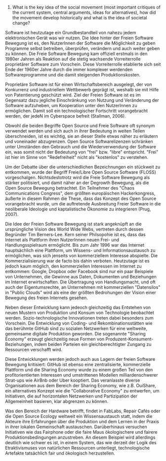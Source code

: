 1. What is the key idea of the social movement (most important critiques of the current system, central arguments, ideas for alternatives), how did the movement develop historically and what is the idea of societal change?


Software ist heutzutage ein Grundbestandteil von nahezu jedem elektronischen Gerät was wir nutzen. Die Idee hinter der Freien Software Bewegung ist es, den NutzerInnen der Software die Möglichkeit zu geben Programme selbst betreiben, überprüfen, verändern und auch weiter geben zu können. Die Freie Software Bewegung kam offiziell erstmals in den 1980er Jahren als Reaktion auf die stetig wachsende Vorreiterrolle proprietärer Software zum Vorschein. Diese Vorreiterrolle etablierte sich seit Ende der 1960er Jahre durch die immer komplexer werdenden Softwareprogramme und die damit steigenden Produktionskosten.

Proprietäre Software ist für einen Wirtschaftsbereich ausgelegt, der von Konkurrenz und industriellem Wettbewerb geprägt ist, weshalb sie mit Hilfe von Patentierung geschützt wird. Ziel der Freien Software ist es im Gegensatz dazu jegliche Einschränkung von Nutzung und Veränderung der Software aufzuheben, um Kooperation unter den NutzerInnen zu ermöglichen. Damit soll ein technologischer Fortschritt vorangebracht werden, der jedeN im Cyberspace befreit (Stallman, 2006).

Obwohl die beiden Begriffe Open Source und Freie Software oft synonym verwendet werden und sich auch in ihrer Bedeutung in weiten Teilen überschneiden, ist es wichtig, sie an dieser Stelle etwas näher zu erläutern und voneinader abzugrenzen. Open Source Softwarelizenzen schränken unter Umständen den Gebrauch und die Wiederverwendung der Software ein, was somit nicht der Bedeutung von "frei" bzw. "libre" entspricht. "Frei" ist hier im Sinne von "Redefreiheit" nicht als "kostenlos" zu verstehen.

Um der Debatte über die unterschiedlichen Bezeichnungen ein stückweit zu entkommen, wurde der Begriff Freie/Libre Open Source Software (FLOSS) vorgeschalgen. Nichtsdestotrotz wird die Freie Software Bewegung als stärker politisiert, und damit näher an der Degrowth Bewegung, als die Open Source Bewegung betrachtet. Ein Teilnehmer des "Chaos Communications Congress", dem größten europäischen Hackerkongress, äußerte in diesem Rahmen die These, dass das Konzept des Open Source vorangebracht wurde, um die auftretende Ausbreitung Freier Software in die neoliberale Ideologie und kaptalistische Ökonomie zu integrieren (Prug, 2007).

Die Idee der Freien Software Bewegung ist stark angeknüpft an die ursprüngliche Vision des World Wide Webs, vertreten durch dessen Begründer Tim Berners-Lee. Kern seiner Philsopohie ist es, dass das Internet als Plattform ihren NutzerInnen neuen Frei- und Handlungsspielraum ermöglicht. Bis zum Jahr 1996 war das Internet hauptsächlich eine Plattform, um Wissens- und Informationsaustausch zu ermöglichen, was sich jenseits von kommerziellem Interesse abspielte. Die Kommerzialisierung war de facto bis dahin verboten. Heutzutage ist es jedoch kaum möglich, den kommerziellen Interessen im Internet zu entkommen: Google, Dropbox oder Facebook sind nur ein paar Beispiele von Unternehmen, die Gewinne aus Daten, Dokumenten und Beziehungen im Internet erwirtschaften. Die Übertragung von Handlungsmacht, und oft auch der Eigentumsrechte, an Unternehmen mit kommerziellen "Datensilos" in "Public Clouds" wird als eine der größten Bedrohungen der Vision einer Bewegung des freien Internets gesehen.

Neben dieser Entwicklung kann jedeoch gleichzeitig das Entstehen von neuen Mustern von Produktion und Konsum von Technologie beobachtet werden. Sozio-technologische Innovationen treten dabei besonders zum Vorschein. Die Entwicklung von Coding- und Rekombinationsstätten wie das berühmte GitHub sind zu sozialen Netzwerken für eine weltweite, gemeinsame digitale Produktion geworden. Die sogenannte "Sharing Economy" erzeugt gleichzeitig neue Formen von Produzent-Konsument-Beziehungen, indem beiden Parteien ein gleichberechtigter Zungang zu Ressourcen verschafft wird.

Diese Entwicklungen werden jedoch auch aus Lagern der freien Software Bewegung kritisiert: GitHub ist ebenso eine zentralisierte, kommerzielle Plattform und die Sharing Economy wurde zu einem großen Teil von den profitorientierten Interessen und umstrittenen Modellen milliardenschwerer Strat-ups wie AirBnb oder Uber kooptiert. Das veranlasste diverse Organisationen aus dem Bereich der Sharing Economy, wie z.B. OuiShare, ein alternatives Konzept wie die "Collaborative Economy" zu entwerfen, um Initiativen, die auf horizontalen Netzwerken und Partizipation der Allgemeinheit basieren, klar abgrenzen zu können.

Was den Bereich der Hardware betrifft, findet in FabLabs, Repair Cafés oder die Open Source Ecology weltweit ein Wissensaustauch statt, indem die Akteure ihre Erfahrungen über die Produktion und dem Lernen in der Praxis in ihrer lokalen Gemeinschaft austauschen. Darüberhinaus versuchen Initiativen wie das Fairphone oder die faire Maus ökologischere und fairere Produktionsbedingungen anzustreben. An diesem Beispiel wird allerdings deutlich wie schwer es ist, in einem System, das wie derzeit der Logik des Etraktivismuses von natürlichen Ressourcen unterliegt, technologische Artefakte tatsächlich fair und ökologisch herzustellen.
